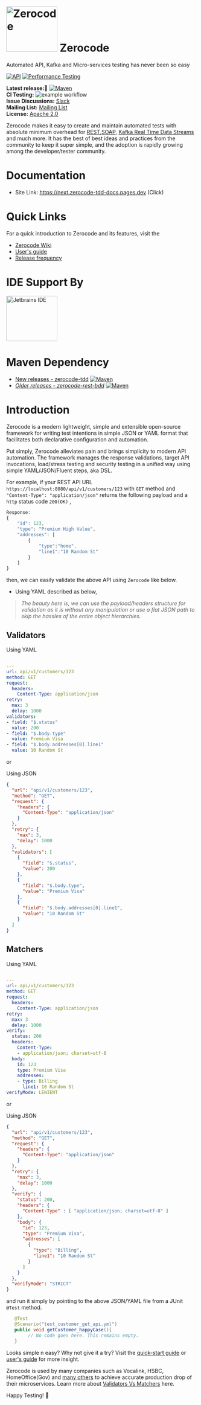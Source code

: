 <img width="135"  height="120" alt="Zerocode" src="https://user-images.githubusercontent.com/12598420/51964581-e5a78e80-245e-11e9-9400-72c4c02ac555.png"> Zerocode
===
Automated API, Kafka and Micro-services testing has never been so easy


[![API](https://img.shields.io/badge/api-automation-blue)](https://github.com/authorjapps/zerocode/wiki/What-is-Zerocode-Testing)
[![Performance Testing](https://img.shields.io/badge/performance-testing-ff69b4.svg)](https://github.com/authorjapps/zerocode/wiki/Load-or-Performance-Testing-(IDE-based))


**Latest release:🏹** [![Maven](https://maven-badges.herokuapp.com/maven-central/org.jsmart/zerocode-tdd/badge.svg)](https://maven-badges.herokuapp.com/maven-central/org.jsmart/zerocode-tdd/) <br/>
**CI Testing:** ![example workflow](https://github.com/authorjapps/zerocode/actions/workflows/main.yml/badge.svg)
<br/>
**Issue Discussions:** [Slack](https://join.slack.com/t/zerocode-workspace/shared_invite/enQtNzYxMDAwNTQ3MjY1LTA2YmJjODJhNzQ4ZjBiYTQwZDBmZmNkNmExYjA3ZDk2OGFiZWFmNWJlNGRkOTdiMDQ4ZmQyNzcyNzVjNWQ4ODQ) <br/> 
**Mailing List:** [Mailing List](https://groups.google.com/forum/#!forum/zerocode-automation) <br/>
**License:** [Apache 2.0](http://www.apache.org/licenses/LICENSE-2.0) <br/>


Zerocode makes it easy to create and maintain automated tests with absolute minimum overhead for [REST](https://github.com/authorjapps/zerocode/wiki/User-journey:-Create,-Update-and-GET-Employee-Details),[SOAP](https://github.com/authorjapps/zerocode/blob/master/README.md#soap-method-invocation-example-with-xml-input), [Kafka Real Time Data Streams](https://github.com/authorjapps/zerocode/wiki/Kafka-Testing-Introduction) and much more. 
It has the best of best ideas and practices from the community to keep it super simple, and the adoption is rapidly growing among the developer/tester community.

# Documentation
- Site Link: https://next.zerocode-tdd-docs.pages.dev (Click)

Quick Links
===
For a quick introduction to Zerocode and its features, visit the 
+ [Zerocode Wiki](https://github.com/authorjapps/zerocode/wiki)
+ [User's guide](https://github.com/authorjapps/zerocode/wiki#developer-guide)
+ [Release frequency](https://github.com/authorjapps/zerocode/wiki/Zerocode-release-frequency-and-schedule)

IDE Support By 
===
[<img width="135"  height="120" alt="Jetbrains IDE" src="images/jetbrains.svg">](https://www.jetbrains.com/idea/)


Maven Dependency
===
+ [New releases - zerocode-tdd](https://maven-badges.herokuapp.com/maven-central/org.jsmart/zerocode-tdd/) 
[![Maven](https://maven-badges.herokuapp.com/maven-central/org.jsmart/zerocode-tdd/badge.svg)](https://maven-badges.herokuapp.com/maven-central/org.jsmart/zerocode-tdd/)
+ _[Older releases - zerocode-rest-bdd](https://maven-badges.herokuapp.com/maven-central/org.jsmart/zerocode-rest-bdd/)_ 
[![Maven](https://maven-badges.herokuapp.com/maven-central/org.jsmart/zerocode-rest-bdd/badge.svg)](https://maven-badges.herokuapp.com/maven-central/org.jsmart/zerocode-rest-bdd/)

Introduction
===
Zerocode is a modern lightweight, simple and extensible open-source framework for writing test intentions in simple JSON or YAML format that facilitates both declarative configuration and automation. 

Put simply, Zerocode alleviates pain and brings simplicity to modern API automation. The framework manages the response validations, target API invocations, load/stress testing and security testing in a unified way using simple YAML/JSON/Fluent steps, aka DSL.

For example, if your REST API URL `https://localhost:8080/api/v1/customers/123` with `GET` method and `"Content-Type": "application/json"` returns the following payload and a `http` status code `200(OK)` ,
```javaScript
Response:
{
    "id": 123,
    "type": "Premium High Value",
    "addresses": [
        {
            "type":"home",
            "line1":"10 Random St"
        }
    ]
}
```

then, we can easily validate the above API using `Zerocode` like below.

+ Using YAML described as below,

> _The beauty here is, we can use the payload/headers structure for validation as it is without any manipulation or use a flat JSON path to skip the hassles of the entire object hierarchies._

## Validators

Using YAML

```yaml

---
url: api/v1/customers/123
method: GET
request:
  headers:
    Content-Type: application/json
retry:
  max: 3
  delay: 1000
validators:
- field: "$.status"
  value: 200
- field: "$.body.type"
  value: Premium Visa
- field: "$.body.addresses[0].line1"
  value: 10 Random St
```

or

Using JSON

```JSON
{
  "url": "api/v1/customers/123",
  "method": "GET",
  "request": {
    "headers": {
      "Content-Type": "application/json"
    }
  },
  "retry": {
    "max": 3,
    "delay": 1000
  },
  "validators": [
    {
      "field": "$.status",
      "value": 200
    },
    {
      "field": "$.body.type",
      "value": "Premium Visa"
    },
    {
      "field": "$.body.addresses[0].line1",
      "value": "10 Random St"
    }
  ]
}
```

## Matchers

Using YAML

```yaml

---
url: api/v1/customers/123
method: GET
request:
  headers:
    Content-Type: application/json
retry:
  max: 3
  delay: 1000
verify:
  status: 200
  headers:
    Content-Type:
    - application/json; charset=utf-8
  body:
    id: 123
    type: Premium Visa
    addresses:
    - type: Billing
      line1: 10 Random St
verifyMode: LENIENT
```

or

Using JSON

```JSON
{
  "url": "api/v1/customers/123",
  "method": "GET",
  "request": {
    "headers": {
      "Content-Type": "application/json"
    }
  },
  "retry": {
    "max": 3,
    "delay": 1000
  },
  "verify": {
    "status": 200,
    "headers": {
      "Content-Type" : [ "application/json; charset=utf-8" ]
    },
    "body": {
      "id": 123,
      "type": "Premium Visa",
      "addresses": [
        {
          "type": "Billing",
          "line1": "10 Random St"
        }
      ]
    }    
  },
  "verifyMode": "STRICT"
}
```

and run it simply by pointing to the above JSON/YAML file from a JUnit `@Test` method.

```java
   @Test
   @Scenario("test_customer_get_api.yml")
   public void getCustomer_happyCase(){
        // No code goes here. This remains empty.
   }
```

Looks simple n easy? Why not give it a try? Visit the [quick-start guide](https://github.com/authorjapps/zerocode/wiki/Getting-Started) or [user's guide](https://github.com/authorjapps/zerocode/wiki#developer-guide) for more insight.

Zerocode is used by many companies such as Vocalink, HSBC, HomeOffice(Gov) and [many others](https://github.com/authorjapps/zerocode/wiki#smart-projects-using-zerocode) to achieve accurate production drop of their microservices. Learn more about [Validators Vs Matchers](https://github.com/authorjapps/zerocode/wiki/Validators-and-Matchers) here.

Happy Testing! <g-emoji class="g-emoji" alias="panda_face" fallback-src="https://github.githubassets.com/images/icons/emoji/unicode/1f43c.png">🐼</g-emoji>
